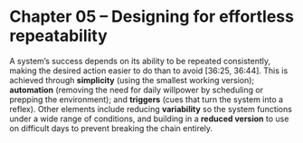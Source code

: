 # Chapter 05 – Designing for effortless repeatability

A system’s success depends on its ability to be repeated consistently, making the desired action easier to do than to avoid [36:25, 36:44]. This is achieved through **simplicity** (using the smallest working version); **automation** (removing the need for daily willpower by scheduling or prepping the environment); and **triggers** (cues that turn the system into a reflex). Other elements include reducing **variability** so the system functions under a wide range of conditions, and building in a **reduced version** to use on difficult days to prevent breaking the chain entirely.